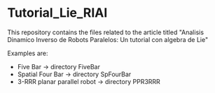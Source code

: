 # Tutorial_Lie_RIAI
This repository contains the files related to the article titled "Analisis Dinamico Inverso de Robots Paralelos: Un tutorial con algebra de Lie"

Examples are:
- Five Bar -> directory FiveBar
- Spatial Four Bar -> directory SpFourBar
- 3-RRR planar parallel robot -> directory PPR3RRR
